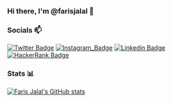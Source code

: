 ### Hi there, I'm @farisjalal 👋

### Socials 📫 

[![Twitter Badge](https://img.shields.io/badge/-@faris__jalal-1ca0f1?style=flat-square&labelColor=1ca0f1&logo=twitter&logoColor=white&link=https://twitter.com/faris__jalal)](https://twitter.com/faris__jalal) 
[![Instagram_Badge](https://img.shields.io/badge/-@faris__jalal-fafafa?style=flat-square&logo=Instagram&logoColor=white&color=black&link=https://www.instagram.com/faris__jalal/)](https://instagram.com/faris__jalal)
[![Linkedin Badge](https://img.shields.io/badge/-Faris%20Jalal-blue?style=flat-square&logo=Linkedin&logoColor=white&link=https://www.linkedin.com/in/farisjalal/)](https://www.linkedin.com/in/farisjalal/)
[![HackerRank Badge](https://img.shields.io/badge/farisjalal-brightgreen?style=flat-square&logo=hackerrank&logoColor=white&link=https://www.hackerrank.com/farisjalal/)](https://www.hackerrank.com/farisjalal/)


### Stats 📊 

[![Faris Jalal's GitHub stats](https://github-readme-stats.vercel.app/api?username=farisjalal&show_icons=true&theme=vue&count_private=true)](https://github.com/anuraghazra/github-readme-stats)

<!--
**farisjalal/farisjalal** is a ✨ _special_ ✨ repository because its `README.md` (this file) appears on your GitHub profile.

Here are some ideas to get you started:

- 🔭 I’m currently working on ...
- 🌱 I’m currently learning ...
- 👯 I’m looking to collaborate on ...
- 🤔 I’m looking for help with ...
- 💬 Ask me about ...
- 📫 How to reach me: ...
- 😄 Pronouns: ...
- ⚡ Fun fact: ...
[![Wesbite](https://img.shields.io/badge/-My%20Website-green?style=flat-square&logo=Web&logoColor=white&link=https://xxx.yy)](https://xxx.yy)
-->
